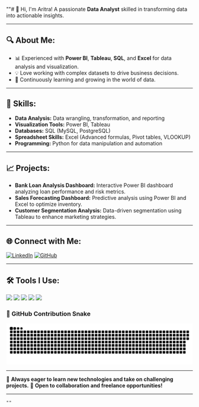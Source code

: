 ""# 👋 Hi, I'm Aritra!
A passionate **Data Analyst** skilled in transforming data into actionable insights.

---

## 🔍 **About Me:**

* 📊 Experienced with **Power BI**, **Tableau**, **SQL**, and **Excel** for data analysis and visualization.
* 💡 Love working with complex datasets to drive business decisions.
* 🚀 Continuously learning and growing in the world of data.

---

## 💼 **Skills:**

* **Data Analysis:** Data wrangling, transformation, and reporting
* **Visualization Tools:** Power BI, Tableau
* **Databases:** SQL (MySQL, PostgreSQL)
* **Spreadsheet Skills:** Excel (Advanced formulas, Pivot tables, VLOOKUP)
* **Programming:** Python for data manipulation and automation

---

## 📈 **Projects:**

* **Bank Loan Analysis Dashboard:** Interactive Power BI dashboard analyzing loan performance and risk metrics.
* **Sales Forecasting Dashboard:** Predictive analysis using Power BI and Excel to optimize inventory.
* **Customer Segmentation Analysis:** Data-driven segmentation using Tableau to enhance marketing strategies.

---

## 🌐 **Connect with Me:**

[![LinkedIn](https://img.shields.io/badge/LinkedIn-Connect-blue)](https://www.linkedin.com/in/aritrasadhukhan)
[![GitHub](https://img.shields.io/badge/GitHub-Follow-black)](https://github.com/your-github-username)

---

## 🛠️ **Tools I Use:**

<img src="https://img.shields.io/badge/Power%20BI-FAE042?style=for-the-badge&logo=powerbi&logoColor=black" />  
<img src="https://img.shields.io/badge/Tableau-E97627?style=for-the-badge&logo=tableau&logoColor=white" />  
<img src="https://img.shields.io/badge/SQL-4479A1?style=for-the-badge&logo=postgresql&logoColor=white" />  
<img src="https://img.shields.io/badge/Excel-217346?style=for-the-badge&logo=microsoft-excel&logoColor=white" />  
<img src="https://img.shields.io/badge/Python-3776AB?style=for-the-badge&logo=python&logoColor=white" />  

### 🐍 GitHub Contribution Snake

![GitHub Snake Light](https://raw.githubusercontent.com/AritraSadhukhan/AritraSadhukhan/output/github-snake.svg)






---



🌱 **Always eager to learn new technologies and take on challenging projects.**
🔎 **Open to collaboration and freelance opportunities!**

---

```
""
```
